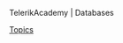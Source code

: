 TelerikAcademy | Databases

[Topics](https://github.com/TelerikAcademy/Databases/tree/master/Topics)
